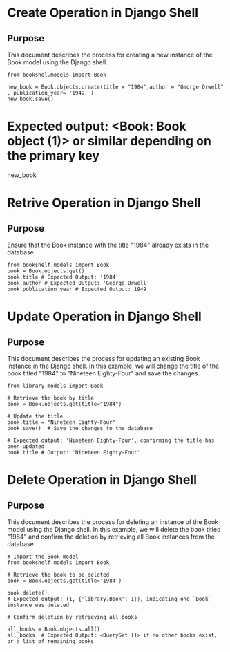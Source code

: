 # Create Operation in Django Shell
## Purpose
This document describes the process for creating a new instance of the Book model using the Django shell.
```
from bookshel.models import Book 

new_book = Book.objects.create(title = "1984",author = "George Orwell" , publication_year= '1949' )
new_book.save()
```

# Expected output: <Book: Book object (1)> or similar depending on the primary key
new_book


# Retrive Operation in Django Shell
## Purpose
Ensure that the Book instance with the title "1984" already exists in the database.
```
from bookshelf.models import Book
book = Book.objects.get()
book.title # Expected Output: '1984'
book.author # Expected Output: 'George Orwell'
book.publication_year # Expected Output: 1949
```

# Update Operation in Django Shell
## Purpose
This document describes the process for updating an existing Book instance in the Django shell. In this example, we will change the title of the book titled "1984" to "Nineteen Eighty-Four" and save the changes.
```
from library.models import Book

# Retrieve the book by title
book = Book.objects.get(title="1984")

# Update the title
book.title = "Nineteen Eighty-Four"
book.save()  # Save the changes to the database

# Expected output: 'Nineteen Eighty-Four', confirming the title has been updated
book.title # Output: 'Nineteen Eighty-Four'
```

# Delete Operation in Django Shell
## Purpose
This document describes the process for deleting an instance of the Book model using the Django shell. In this example, we will delete the book titled "1984" and confirm the deletion by retrieving all Book instances from the database.
```
# Import the Book model
from bookshelf.models import Book

# Retrieve the book to be deleted
book = Book.objects.get(title='1984')

book.delete()
# Expected output: (1, {'library.Book': 1}), indicating one `Book` instance was deleted

# Confirm deletion by retrieving all books

all_books = Book.objects.all()
all_books  # Expected Output: <QuerySet []> if no other books exist, or a list of remaining books
```